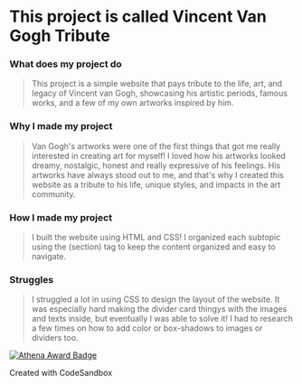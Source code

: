 # This project is called Vincent Van Gogh Tribute

### What does my project do
> This project is a simple website that pays tribute to the life, art, and legacy of Vincent van Gogh, showcasing his artistic periods, famous works, and a few of my own artworks inspired by him.

### Why I made my project
>Van Gogh's artworks were one of the first things that got me really interested in creating art for myself! I loved how his artworks looked dreamy, nostalgic, honest and really expressive of his feelings. His artworks have always stood out to me, and that's why I created this website as a tribute to his life, unique styles, and impacts in the art community.

### How I made my project
>I built the website using HTML and CSS! I organized each subtopic using the (section) tag to keep the content organized and easy to navigate.

### Struggles
>I struggled a lot in using CSS to design the layout of the website. It was especially hard making the divider card thingys with the images and texts inside, but eventually I was able to solve it! I had to research a few times on how to add color or box-shadows to images or dividers too.

[![Athena Award Badge](https://img.shields.io/endpoint?url=https%3A%2F%2Faward.athena.hackclub.com%2Fapi%2Fbadge)](https://award.athena.hackclub.com?utm_source=readme)


Created with CodeSandbox
